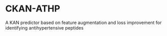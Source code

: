 # CKAN-ATHP
A KAN predictor based on feature augmentation and loss improvement for identifying antihypertensive peptides
